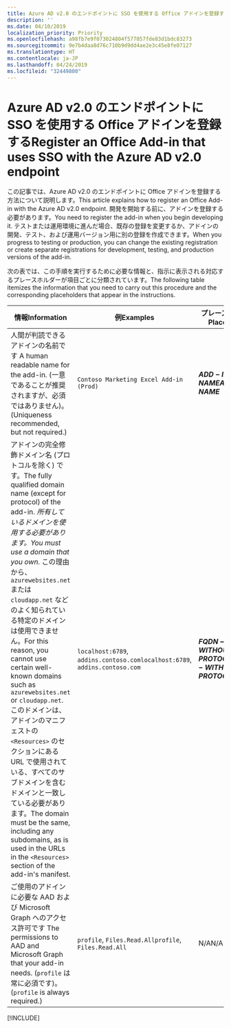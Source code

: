 ```yaml
---
title: Azure AD v2.0 のエンドポイントに SSO を使用する Office アドインを登録する
description: ''
ms.date: 04/10/2019
localization_priority: Priority
ms.openlocfilehash: a98fb7e9f073024804f577057fde83d1bdc83273
ms.sourcegitcommit: 9e7b4daa8d76c710b9d9dd4ae2e3c45e8fe07127
ms.translationtype: HT
ms.contentlocale: ja-JP
ms.lasthandoff: 04/24/2019
ms.locfileid: "32449800"
---
```

# <a name="register-an-office-add-in-that-uses-sso-with-the-azure-ad-v20-endpoint"></a><span data-ttu-id="60e66-102">Azure AD v2.0 のエンドポイントに SSO を使用する Office アドインを登録する</span><span class="sxs-lookup"><span data-stu-id="60e66-102">Register an Office Add-in that uses SSO with the Azure AD v2.0 endpoint</span></span>

<span data-ttu-id="60e66-103">この記事では、Azure AD v2.0 のエンドポイントに Office アドインを登録する方法について説明します。</span><span class="sxs-lookup"><span data-stu-id="60e66-103">This article explains how to register an Office Add-in with the Azure AD v2.0 endpoint.</span></span> <span data-ttu-id="60e66-104">開発を開始する前に、アドインを登録する必要があります。</span><span class="sxs-lookup"><span data-stu-id="60e66-104">You need to register the add-in when you begin developing it.</span></span> <span data-ttu-id="60e66-105">テストまたは運用環境に進んだ場合、既存の登録を変更するか、アドインの開発、テスト、および運用バージョン用に別の登録を作成できます。</span><span class="sxs-lookup"><span data-stu-id="60e66-105">When you progress to testing or production, you can change the existing registration or create separate registrations for development, testing, and production versions of the add-in.</span></span>

<span data-ttu-id="60e66-106">次の表では、この手順を実行するために必要な情報と、指示に表示される対応するプレースホルダーが項目ごとに分類されています。</span><span class="sxs-lookup"><span data-stu-id="60e66-106">The following table itemizes the information that you need to carry out this procedure and the corresponding placeholders that appear in the instructions.</span></span>

|<span data-ttu-id="60e66-107">情報</span><span class="sxs-lookup"><span data-stu-id="60e66-107">Information</span></span>  |<span data-ttu-id="60e66-108">例</span><span class="sxs-lookup"><span data-stu-id="60e66-108">Examples</span></span>  |<span data-ttu-id="60e66-109">プレースホルダー</span><span class="sxs-lookup"><span data-stu-id="60e66-109">Placeholder</span></span>  |
|---------|---------|---------|
|<span data-ttu-id="60e66-110">人間が判読できるアドインの名前です </span><span class="sxs-lookup"><span data-stu-id="60e66-110">A human readable name for the add-in.</span></span> <span data-ttu-id="60e66-111">(一意であることが推奨されますが、必須ではありません)。</span><span class="sxs-lookup"><span data-stu-id="60e66-111">(Uniqueness recommended, but not required.)</span></span>|`Contoso Marketing Excel Add-in (Prod)`|<span data-ttu-id="60e66-112">**$ADD-IN-NAME$**</span><span class="sxs-lookup"><span data-stu-id="60e66-112">**$ADD-IN-NAME$**</span></span>|
|<span data-ttu-id="60e66-113">アドインの完全修飾ドメイン名 (プロトコルを除く) です。</span><span class="sxs-lookup"><span data-stu-id="60e66-113">The fully qualified domain name (except for protocol) of the add-in.</span></span> <span data-ttu-id="60e66-114">*所有しているドメインを使用する必要があります。*</span><span class="sxs-lookup"><span data-stu-id="60e66-114">*You must use a domain that you own.*</span></span> <span data-ttu-id="60e66-115">この理由から、`azurewebsites.net` または `cloudapp.net` などのよく知られている特定のドメインは使用できません。</span><span class="sxs-lookup"><span data-stu-id="60e66-115">For this reason, you cannot use certain well-known domains such as `azurewebsites.net` or `cloudapp.net`.</span></span> <span data-ttu-id="60e66-116">このドメインは、アドインのマニフェストの `<Resources>` のセクションにある URL で使用されている、すべてのサブドメインを含むドメインと一致している必要があります。</span><span class="sxs-lookup"><span data-stu-id="60e66-116">The domain must be the same, including any subdomains, as is used in the URLs in the `<Resources>` section of the add-in's manifest.</span></span>|<span data-ttu-id="60e66-117">`localhost:6789`, `addins.contoso.com`</span><span class="sxs-lookup"><span data-stu-id="60e66-117">`localhost:6789`, `addins.contoso.com`</span></span>|<span data-ttu-id="60e66-118">**$FQDN-WITHOUT-PROTOCOL$**</span><span class="sxs-lookup"><span data-stu-id="60e66-118">**$FQDN-WITHOUT-PROTOCOL$**</span></span>|
|<span data-ttu-id="60e66-119">ご使用のアドインに必要な AAD および Microsoft Graph へのアクセス許可です </span><span class="sxs-lookup"><span data-stu-id="60e66-119">The permissions to AAD and Microsoft Graph that your add-in needs.</span></span> <span data-ttu-id="60e66-120">(`profile` は常に必須です)。</span><span class="sxs-lookup"><span data-stu-id="60e66-120">(`profile` is always required.)</span></span>|<span data-ttu-id="60e66-121">`profile`, `Files.Read.All`</span><span class="sxs-lookup"><span data-stu-id="60e66-121">`profile`, `Files.Read.All`</span></span>|<span data-ttu-id="60e66-122">N/A</span><span class="sxs-lookup"><span data-stu-id="60e66-122">N/A</span></span>|

[!INCLUDE[](../includes/register-sso-add-in-aad-v2-include.md)]
